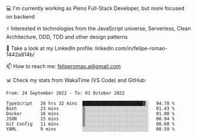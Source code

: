 💻 I'm currently working as Pleno Full-Stack Developer, but more focused on backend

⚡ Interested in technologies from the JavaScript universe, Serverless, Clean Architecture, DDD, TDD and other design patterns

👥 Take a look at my LinkedIn profile: linkedin.com/in/felipe-romao-1442a814b/

📫 How to reach me: feliperomao.a@gmail.com

📊 Check my stats from WakaTime (VS Code) and GitHub:

<!--START_SECTION:waka-->

```text
From: 24 September 2022 - To: 01 October 2022

TypeScript   26 hrs 32 mins  ███████████████████████▓░   94.78 %
Bash         23 mins         ▒░░░░░░░░░░░░░░░░░░░░░░░░   01.43 %
Docker       16 mins         ▒░░░░░░░░░░░░░░░░░░░░░░░░   01.00 %
JSON         15 mins         ▒░░░░░░░░░░░░░░░░░░░░░░░░   00.94 %
Git Config   11 mins         ▒░░░░░░░░░░░░░░░░░░░░░░░░   00.68 %
YAML         9 mins          ░░░░░░░░░░░░░░░░░░░░░░░░░   00.59 %
```

<!--END_SECTION:waka-->

